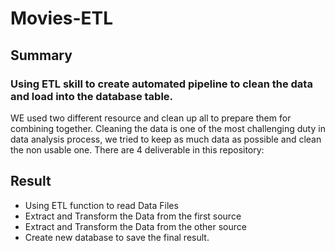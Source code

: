 # Movies-ETL
## Summary
### Using ETL skill to create automated pipeline to clean the data and load into the database table.
WE used two different resource and clean up all to prepare them for combining together.
Cleaning the data is one of the most challenging duty in data analysis process, we tried to keep as much data as possible and clean the non usable one.
There are 4 deliverable in this repository:
## Result
- Using ETL function to read Data Files
- Extract and Transform the Data from the first source
- Extract and Transform the Data from the other source
- Create new database to save the final result.
